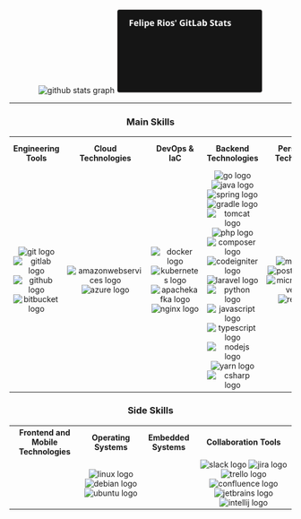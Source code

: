 <div align="center">
  <img src="https://github-readme-stats.vercel.app/api?hide_title=false&hide_rank=true&show_icons=true&include_all_commits=true&count_private=true&disable_animations=false&theme=dark&locale=en&hide_border=false&username=rios0rios0" height="150" alt="github stats graph" />
	<img src="https://raw.githubusercontent.com/rios0rios0/rios0rios0/gitlab-stats/gitlab_stats_final.svg" height="150" alt="gitlab stats graph" />
</div>

---

<div align="center"><h3>Main Skills</h3></div>
<table>
  <tr>
    <th>Engineering Tools</th>
    <th>Cloud Technologies</th>
    <th>DevOps & IaC</th>
    <th>Backend Technologies</th>
    <th>Persistence Technologies</th>
    <th>Security and Compliance</th>
  </tr>
  <tr>
    <td align="center">
      <img src="https://cdn.jsdelivr.net/gh/devicons/devicon/icons/git/git-original.svg" height="40" width="52" alt="git logo" />
      <img src="https://cdn.jsdelivr.net/gh/devicons/devicon/icons/gitlab/gitlab-original.svg" height="40" width="52" alt="gitlab logo" />
      <img src="https://cdn.jsdelivr.net/gh/devicons/devicon/icons/github/github-original.svg" height="40" width="52" alt="github logo" />
      <img src="https://cdn.jsdelivr.net/gh/devicons/devicon/icons/bitbucket/bitbucket-original.svg" height="40" width="52" alt="bitbucket logo" />
    </td>
    <td align="center">
      <img src="https://cdn.jsdelivr.net/gh/devicons/devicon@latest/icons/amazonwebservices/amazonwebservices-original-wordmark.svg" height="40" width="52" alt="amazonwebservices logo" />
      <img src="https://cdn.jsdelivr.net/gh/devicons/devicon/icons/azure/azure-original.svg" height="40" width="52" alt="azure logo" />
    </td>
    <td align="center">
      <img src="https://cdn.jsdelivr.net/gh/devicons/devicon/icons/docker/docker-original.svg" height="40" width="52" alt="docker logo" />
      <img src="https://cdn.jsdelivr.net/gh/devicons/devicon/icons/kubernetes/kubernetes-original.svg" height="40" width="52" alt="kubernetes logo" />
      <img src="https://cdn.jsdelivr.net/gh/devicons/devicon/icons/apachekafka/apachekafka-original.svg" height="40" width="52" alt="apachekafka logo" />
      <img src="https://cdn.jsdelivr.net/gh/devicons/devicon/icons/nginx/nginx-original.svg" height="40" width="52" alt="nginx logo" />
    </td>
    <td align="center">
      <img src="https://cdn.jsdelivr.net/gh/devicons/devicon/icons/go/go-original.svg" height="40" width="52" alt="go logo" />
      <img src="https://cdn.jsdelivr.net/gh/devicons/devicon/icons/java/java-original.svg" height="40" width="52" alt="java logo" />
      <img src="https://cdn.jsdelivr.net/gh/devicons/devicon/icons/spring/spring-original.svg" height="40" width="52" alt="spring logo" />
      <img src="https://cdn.jsdelivr.net/gh/devicons/devicon@latest/icons/gradle/gradle-original.svg" height="40" width="52" alt="gradle logo" />
      <img src="https://cdn.jsdelivr.net/gh/devicons/devicon/icons/tomcat/tomcat-original.svg" height="40" width="52" alt="tomcat logo" />
      <img src="https://cdn.jsdelivr.net/gh/devicons/devicon@latest/icons/php/php-original.svg" height="40" width="52" alt="php logo" />
      <img src="https://cdn.jsdelivr.net/gh/devicons/devicon/icons/composer/composer-original.svg" height="40" width="52" alt="composer logo" />
      <img src="https://cdn.jsdelivr.net/gh/devicons/devicon/icons/codeigniter/codeigniter-plain.svg" height="40" width="52" alt="codeigniter logo" />
      <img src="https://cdn.jsdelivr.net/gh/devicons/devicon@latest/icons/laravel/laravel-original.svg" height="40" width="52" alt="laravel logo" />
      <img src="https://cdn.jsdelivr.net/gh/devicons/devicon/icons/python/python-original.svg" height="40" width="52" alt="python logo" />
      <img src="https://cdn.jsdelivr.net/gh/devicons/devicon/icons/javascript/javascript-original.svg" height="40" width="52" alt="javascript logo" />
      <img src="https://cdn.jsdelivr.net/gh/devicons/devicon/icons/typescript/typescript-original.svg" height="40" width="52" alt="typescript logo" />
      <img src="https://cdn.jsdelivr.net/gh/devicons/devicon/icons/nodejs/nodejs-original.svg" height="40" width="52" alt="nodejs logo" />
      <img src="https://cdn.jsdelivr.net/gh/devicons/devicon/icons/yarn/yarn-original.svg" height="40" width="52" alt="yarn logo" />
      <img src="https://cdn.jsdelivr.net/gh/devicons/devicon/icons/csharp/csharp-original.svg" height="40" width="52" alt="csharp logo" />
    </td>
    <td align="center">
      <img src="https://cdn.jsdelivr.net/gh/devicons/devicon/icons/mysql/mysql-original.svg" height="40" width="52" alt="mysql logo" />
      <img src="https://cdn.jsdelivr.net/gh/devicons/devicon/icons/postgresql/postgresql-original.svg" height="40" width="52" alt="postgresql logo" />
      <img src="https://cdn.jsdelivr.net/gh/devicons/devicon/icons/microsoftsqlserver/microsoftsqlserver-original.svg" height="40" width="52" alt="microsoftsqlserver logo" />
      <img src="https://cdn.jsdelivr.net/gh/devicons/devicon/icons/redis/redis-original.svg" height="40" width="52" alt="redis logo" />
    </td>
    <td align="center">
  		<img src="https://raw.githubusercontent.com/rios0rios0/rios0rios0/refs/heads/main/.assets/owasp.svg" height="40" width="52" alt="owasp logo" />
			<img src="https://raw.githubusercontent.com/rios0rios0/rios0rios0/refs/heads/main/.assets/dependency-track.svg" height="40" width="52" alt="dependency track logo" />
			<img src="https://cdn.jsdelivr.net/gh/devicons/devicon@latest/icons/sonarqube/sonarqube-original.svg" height="40" width="52" alt="sonarqube logo" />
			<img src="https://raw.githubusercontent.com/rios0rios0/rios0rios0/refs/heads/main/.assets/horusec.svg" height="40" width="52" alt="horusec logo" />
			<img src="https://raw.githubusercontent.com/rios0rios0/rios0rios0/refs/heads/main/.assets/semgrep.svg" height="40" width="52" alt="semgrep logo" />
		</td>
  </tr>
</table>

<div align="center"><h3>Side Skills</h3></div>
<table>
  <tr>
    <th>Frontend and Mobile Technologies</th>
		<th>Operating Systems</th>
    <th>Embedded Systems</th>
    <th>Collaboration Tools</th>
  </tr>
  <tr>
    <td></td>
		<td align="center">
      <img src="https://cdn.jsdelivr.net/gh/devicons/devicon/icons/linux/linux-original.svg" height="40" width="52" alt="linux logo" />
      <img src="https://cdn.jsdelivr.net/gh/devicons/devicon/icons/debian/debian-original.svg" height="40" width="52" alt="debian logo" />
      <img src="https://cdn.jsdelivr.net/gh/devicons/devicon/icons/ubuntu/ubuntu-original.svg" height="40" width="52" alt="ubuntu logo" />
    </td>
		<td></td>
		<td align="center">
			<img src="https://cdn.jsdelivr.net/gh/devicons/devicon/icons/slack/slack-original.svg" height="40" width="52" alt="slack logo" />
  		<img src="https://cdn.jsdelivr.net/gh/devicons/devicon/icons/jira/jira-original.svg" height="40" width="52" alt="jira logo" />
  		<img src="https://cdn.jsdelivr.net/gh/devicons/devicon@latest/icons/trello/trello-original.svg" height="40" width="52" alt="trello logo" />
  		<img src="https://cdn.jsdelivr.net/gh/devicons/devicon/icons/confluence/confluence-original.svg" height="40" width="52" alt="confluence logo" />
  		<img src="https://cdn.jsdelivr.net/gh/devicons/devicon/icons/jetbrains/jetbrains-original.svg" height="40" width="52" alt="jetbrains logo" />
  		<img src="https://cdn.jsdelivr.net/gh/devicons/devicon@latest/icons/intellij/intellij-original.svg" height="40" width="52" alt="intellij logo" />
		</td>
  </tr>
</table>
